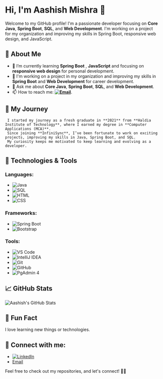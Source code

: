 # Hi, I'm Aashish Mishra 👋

Welcome to my GitHub profile! I'm a passionate developer 
focusing on **Core Java**, **Spring Boot**, **SQL**, and **Web Development**. 
I'm working on a project for my organization and improving 
my skills in Spring Boot, responsive web design, and JavaScript.

## 🚀 About Me
- 🌱 I’m currently learning **Spring Boot** , **JavaScript** and focusing on **responsive web design** for personal development.
- 👯 I'm working on a project in my organization and improving my skills in **Spring Boot** and **Web Development** for career development.
- 💬 Ask me about **Core Java**, **Spring Boot**, **SQL**, and **Web Development**.
- 📫 How to reach me: **[![Email](https://img.shields.io/badge/Email-Click%20to%20Email-D14836?style=flat&logo=gmail&logoColor=white)](mailto:aashishmishra1880@gmail.com)**.
  

## 🌱 My Journey
     I started my journey as a fresh graduate in **2021** from **Haldia Institute of Technology**, where I earned my degree in **Computer Applications (MCA)**.
     Since joining **InfiniSync**, I’ve been fortunate to work on exciting projects, improving my skills in Java, Spring Boot, and SQL. 
     My curiosity keeps me motivated to keep learning and evolving as a developer.


## 🔧 Technologies & Tools

### Languages:
- ![Java](https://img.shields.io/badge/Java-007396?style=flat&logo=java&logoColor=white)
- ![SQL](https://img.shields.io/badge/SQL-003B57?style=flat&logo=postgresql&logoColor=white)
- ![HTML](https://img.shields.io/badge/HTML5-E34F26?style=flat&logo=html5&logoColor=white)
- ![CSS](https://img.shields.io/badge/CSS3-1572B6?style=flat&logo=css3&logoColor=white)

### Frameworks:
- ![Spring Boot](https://img.shields.io/badge/Spring%20Boot-6DB33F?style=flat&logo=springboot&logoColor=white)
- ![Bootstrap](https://img.shields.io/badge/Bootstrap-563D7C?style=flat&logo=bootstrap&logoColor=white)

### Tools:
- ![VS Code](https://img.shields.io/badge/VS%20Code-0078D4?style=flat&logo=visualstudiocode&logoColor=white)
- ![IntelliJ IDEA](https://img.shields.io/badge/IntelliJ%20IDEA-000000?style=flat&logo=intellijidea&logoColor=white)
- ![Git](https://img.shields.io/badge/Git-F05032?style=flat&logo=git&logoColor=white)
- ![GitHub](https://img.shields.io/badge/GitHub-181717?style=flat&logo=github&logoColor=white)
- ![PgAdmin 4](https://img.shields.io/badge/PgAdmin%204-004B87?style=flat&logo=pgadmin&logoColor=white)

## 📈 GitHub Stats
  ![Aashish's GitHub Stats](https://github-readme-stats.vercel.app/api?username=Mishra-Aashish&show_icons=true&hide_title=true&count_private=true&theme=radical)

## 🎉 Fun Fact
I love learning new things or technologies.

## 📣 Connect with me:
- [![LinkedIn](https://img.shields.io/badge/LinkedIn-0077B5?style=flat&logo=linkedin&logoColor=white)](https://www.linkedin.com/in/mishra-aashish/)
- [Email](mailto:aashishmishra1880@gmail.com)

Feel free to check out my repositories, and let's connect! 👨‍💻
